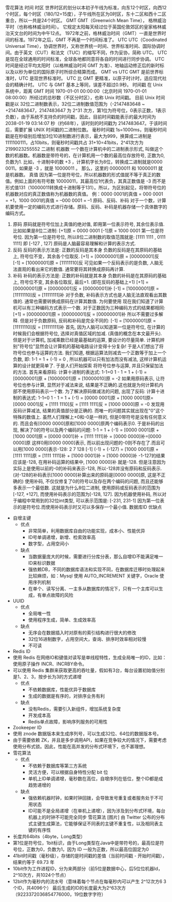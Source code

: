 雪花算法
时间
时区
世界时区的划分以本初子午线为标准，向东12个时区，向西12个时区，每个时区（180/12=15度），子午线所在区为0时区，东十二区和西十二区重合，所以一共是24个时区。
GMT
GMT（Greenwich Mean Time）， 格林威治平时（也称格林威治时间）。
它规定太阳每天经过位于英国伦敦郊区的皇家格林威治天文台的时间为中午12点。
1972年之前，格林威治时间（GMT）一直是世界时间的标准。1972年之后，GMT 不再是一个时间标准了。
UTC
UTC（Coodinated Universal Time），协调世界时，又称世界统一时间、世界标准时间、国际协调时间。由于英文（CUT）和法文（TUC）的缩写不同，作为妥协，简称 UTC。
UTC 是现在全球通用的时间标准，全球各地都同意将各自的时间进行同步协调。
UTC 时间是经过平均太阳时（以格林威治时间 GMT 为准）、地轴运动修正后的新时标以及以秒为单位的国际原子时所综合精算而成。
GMT vs UTC
GMT 是前世界标准时，UTC 是现世界标准时。
UTC 比 GMT 更精准，以原子时计时，适应现代社会的精确计时。
UTC 与 GMT 基本上等同，误差不超过0.9秒。
时间戳
在 Unix 系统中，距离 GMT 时间 1970-01-01 00:00:00（北京时间 1970-01-01 08:00:00）所经过的总秒数（不区分时区），也称 Unix 时间戳。
目前 Unix 时间戳是以 32位二进制数表示，32位二进制数值范围为（-2147483648 ~ +2147483647，2147483647 为 2^31 次方，第1位为符号位，0表示正数，1表示负数），由于系统不支持负的时间戳，因此，目前时间戳能表示的最大时间为 2038-01-19 03:14:07 秒（约68年），该时刻的时间戳为 2147483647。于该时间后，需要扩展 UNIX 时间戳的二进制位数。
毫秒时间戳
1s=1000ms，则毫秒时间戳是在秒级别后增加3位10进制数进行表示，最大为999，换算成二进制是 1111100111，占10bits，则毫秒时间戳共占 31+10=41bits，2^41次方为2199023255552
二进制
机器数
一个数在计算机中的二进制表示形式, 叫做这个数的机器数。机器数是带符号的，在计算机用一个数的最高位存放符号, 正数为0, 负数为1.
比如，十进制中的数 +3 ，计算机字长为8位，转换成二进制就是0000 0011。如果是 -3 ，就是 10000011 。
那么，这里的 00000011 和 10000011 就是机器数。
真值
因为第一位是符号位，所以机器数的形式值就不等于真正的数值。例如上面的有符号数 10000011，其最高位1代表负，其真正数值是 -3 而不是形式值131（10000011转换成十进制等于131）。所以，为区别起见，将带符号位的机器数对应的真正数值称为机器数的真值。
例：0000 0001的真值 = 000 0001 = +1，1000 0001的真值 = –000 0001 = –1
原码、反码、补码
对于一个数，计算机要使用一定的编码方式进行存储。原码、反码、补码是机器存储一个具体数字的编码方式。
1. 原码
   原码就是符号位加上真值的绝对值, 即用第一位表示符号, 其余位表示值. 比如如果是8位二进制:
   [+1]原 = 0000 0001
   [-1]原 = 1000 0001
   第一位是符号位. 因为第一位是符号位, 所以8位二进制数的取值范围就是:
   [1111 1111 , 0111 1111]
   即
   [-127 , 127]
   原码是人脑最容易理解和计算的表示方式.
2. 反码
   反码的表示方法是:
   正数的反码是其本身
   负数的反码是在其原码的基础上, 符号位不变，其余各个位取反.
   [+1] = [00000001]原 = [00000001]反
   [-1] = [10000001]原 = [11111110]反
   可见如果一个反码表示的是负数, 人脑无法直观的看出来它的数值. 通常要将其转换成原码再计算.
3. 补码
   补码的表示方法是:
   正数的补码就是其本身
   负数的补码是在其原码的基础上, 符号位不变, 其余各位取反, 最后+1. (即在反码的基础上+1)
   [+1] = [00000001]原 = [00000001]反 = [00000001]补
   [-1] = [10000001]原 = [11111110]反 = [11111111]补
   对于负数, 补码表示方式也是人脑无法直观看出其数值的. 通常也需要转换成原码在计算其数值.
   为何要使用
   现在我们知道了计算机可以有三种编码方式表示一个数. 对于正数因为三种编码方式的结果都相同:
   [+1] = [00000001]原 = [00000001]反 = [00000001]补
   所以不需要过多解释. 但是对于负数原码, 反码和补码是完全不同的:
   [-1] = [10000001]原 = [11111110]反 = [11111111]补
   首先, 因为人脑可以知道第一位是符号位, 在计算的时候我们会根据符号位, 选择对真值区域的加减. (真值的概念在本文最开头). 但是对于计算机, 加减乘数已经是最基础的运算, 要设计的尽量简单. 计算机辨别"符号位"显然会让计算机的基础电路设计变得十分复杂! 于是人们想出了将符号位也参与运算的方法. 我们知道, 根据运算法则减去一个正数等于加上一个负数, 即: 1-1 = 1 + (-1) = 0 , 所以机器可以只有加法而没有减法, 这样计算机运算的设计就更简单了.
   于是人们开始探索 将符号位参与运算, 并且只保留加法的方法. 首先来看原码:
   计算十进制的表达式: 1-1=0
   1 - 1 = 1 + (-1) = [00000001]原 + [10000001]原 = [10000010]原 = -2
   如果用原码表示, 让符号位也参与计算, 显然对于减法来说, 结果是不正确的.这也就是为何计算机内部不使用原码表示一个数.
   为了解决原码做减法的问题, 出现了反码:
   计算十进制的表达式: 1-1=0
   1 - 1 = 1 + (-1) = [0000 0001]原 + [1000 0001]原= [0000 0001]反 + [1111 1110]反 = [1111 1111]反 = [1000 0000]原 = -0
   发现用反码计算减法, 结果的真值部分是正确的. 而唯一的问题其实就出现在"0"这个特殊的数值上. 虽然人们理解上+0和-0是一样的, 但是0带符号是没有任何意义的. 而且会有[0000 0000]原和[1000 0000]原两个编码表示0.
   于是补码的出现, 解决了0的符号以及两个编码的问题:
   1-1 = 1 + (-1) = [0000 0001]原 + [1000 0001]原 = [0000 0001]补 + [1111 1111]补 = [0000 0000]补=[0000 0000]原
   这样0用[0000 0000]表示, 而以前出现问题的-0则不存在了.而且可以用[1000 0000]表示-128: 2 7 128 [-1]
   (-1) + (-127) = [1000 0001]原 + [1111 1111]原 = [1111 1111]补 + [1000 0001]补 = [1000 0000]补
   -1-127的结果应该是-128, 在用补码运算的结果中, [1000 0000]补 就是-128. 但是注意因为实际上是使用以前的-0的补码来表示-128, 所以-128并没有原码和反码表示.(对-128的补码表示[1000 0000]补算出来的原码是[0000 0000]原, 这是不正确的)
   使用补码, 不仅仅修复了0的符号以及存在两个编码的问题, 而且还能够多表示一个最低数. 这就是为什么8位二进制, 使用原码或反码表示的范围为[-127, +127], 而使用补码表示的范围为[-128, 127].
   因为机器使用补码, 所以对于编程中常用到的32位int类型, 可以表示范围是: [-231, 231-1] 因为第一位表示的是符号位.而使用补码表示时又可以多保存一个最小值.
   数据库ID 优缺点
- 自增主键
    - 优点
        - 非常简单，利用数据库自由的功能实现，成本小、性能优异
        - ID号单调递增，新增、检索效率高
        - 数字型，占用空间小
    - 缺点
        - 当数据量庞大的时候，需要进行分库分表，那么自增ID不能满足唯一ID来标识数据
        - 强依赖DB，不同的数据库语法和实现不同，在数据库迁移时处理起来比较麻烦，如：Mysql 使用 AUTO_INCREMENT 关键字，Oracle 使用序列机制
        - 在单个、读写分离、一主多从数据库的情况下，只有一个主库可以生成，有单点故障的风险
- UUID
    - 优点
        - 全局唯一性
        - 使用程序生成，简单、生成效率高
    - 缺点
        - 无序会在数据插入时对原有的索引结构进行很大的修改
        - 32位16进制数字，占用空间大，查询、排序时效率相对较慢
        - 不可读
- Redis ID
- 使用 Redis 在网络IO和键值对读写是单线程特性，生成全局唯一的ID，比如：使用原子操作 INCR、INCRBY命令。
- 可以使用 Redis 集群来获取更高的吞吐量，假如有3台，每台设置初始值分别是1、2、3，按步长为3的方式递增
    - 优点
        - 不依赖数据库，性能优异于数据库
        - 生成的数据是有序的，对排序业务有利
    - 缺点
        - 没有Redis，需要引入新组件，增加系统复杂度
        - 开发成本高
        - Redis单点故障，影响序列服务的可用性
- Zookeeper ID
- 使用 znode 数据版本来生成序列号，可以生成32位、64位的数据版本号。
- 由于需要依赖 ZK，并且是多步调用API，如果在竞争较大的情况下，需要考虑使用分布式锁。因此，性能在高并发的分布式环境下，也不甚理想。
- 雪花算法
    - 优点
        - 不依赖于数据库等第三方系统
        - 灵活方便，可以根据自身特性分配 bit 位
        - 单机上ID单调递增，毫秒数在高位，自增序列在低位，整个ID都是成趋势递增的
    - 缺点
        - 强依赖机器时钟，如果时钟回拨，会导致发号重复或者服务处于不可用状态
        - ID可能不是全局递增（在单机上递增），因为涉及到分布式环境，每台机器上的时钟不可能完全同步
          雪花算法
          [图片]
          由 Twitter 公布的分布式主键生成算法，它能够保证不同表的主键不重复性，以及相同表主键的有序性
- 长度共64bits（4byte，Long类型）
- 第1位是符号位，1bit标识，由于Long类型在Java中是带符号的，最高位是符号位，正数为0，负数为1，因为 ID 一般为正数，所以最高位固定为0
- 41bit时间戳（毫秒级），存储的是时间戳的差值（当前时间戳 - 开始时间戳），结果约等于 69.73 年
- 10bit作为工作进程ID，分为来两部分（前5位是数据中心，后5位位机器Id，2^10次方，共1024个节点）
- 12bit作为毫秒内的流水号（意味着每个节点在每毫秒内可以产生 2^12次方6 3个ID，共4096个）
  最后生成的ID的长度最大为2^63次方（9223372036854776000，19位数字字符）

